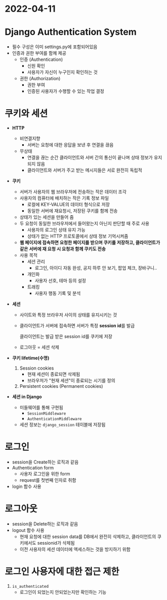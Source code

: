 # 2022-04-11

# Django Authentication System

- 필수 구성은 이미 settings.py에 포함되어있음
- 인증과 권한 부여를 함께 제공
  - 인증 (Authentication)
    - 신원 확인
    - 사용자가 자신이 누구인지 확인하는 것
  - 권한 (Authorization)
    - 권한 부여
    - 인증된 사용자가 수행할 수 있는 작업 결정

# 쿠키와 세션

- **HTTP**

  - 비연결지향
    - 서버는 요청에 대한 응답을 보낸 후 연결을 끊음
  - 무상태
    - 연결을 끊는 순간 클라이언트와 서버 간의 통신이 끝나며 상태 정보가 유지되지 않음
    - 클라이언트와 서버가 주고 받는 메시지들은 서로 완전히 독립적

- **쿠키**

  - 서버가 사용자의 웹 브라우저에 전송하는 작은 데이터 조각
  - 사용자의 컴퓨터에 배치하는 작은 기록 정보 파일
    - 로컬에 KEY-VALUE의 데이터 형식으로 저장
    - 동일한 서버에 재요청시, 저장된 쿠키를 함께 전송
  - 상태가 있는 세션을 만들어 줌
  - 두 요청이 동일한 브라우저에서 들어왔는지 아닌지 판단할 때 주로 사용
    - 사용자의 로그인 상태 유지 가능
    - 상태가 없는 HTTP 프로토콜에서 상태 정보 기억시켜줌
  - **웹 페이지에 접속하면 요청한 페이지를 받으며 쿠키를 저장하고, 클라이언트가 같은 서버에 재 요청 시 요청과 함께 쿠키도 전송**
  - 사용 목적
    - 세션 관리
      - 로그인, 아이디 자동 완성, 공지 하루 안 보기, 팝업 체크, 장바구니..
    - 개인화
      - 사용자 선호, 테마 등의 설정
    - 트래킹
      - 사용자 행동 기록 및 분석

- **세션**

  - 사이트와 특정 브라우저 사이의 상태를 유지시키는 것

  - 클라이언트가 서버에 접속하면 서버가 특정 **session id**를 발급

    클라이언트는 발급 받은 session id를 쿠키에 저장

  - 로그아웃 = 세션 삭제

- **쿠키 lifetime(수명)**

  1. Session cookies
     - 현재 세션이 종료되면 삭제됨
     - 브라우저가 "현재 세션"이 종료되는 시기를 정의
  2. Persistent cookies (Permanent cookies)

- **세션 in Django**

  - 미들웨어를 통해 구현됨
    - `SessionMiddleware`
    - `AuthenticationMiddleware`
  - 세션 정보는 `django_session` 테이블에 저장됨

# 로그인

- session을 Create하는 로직과 같음
- Authentication form
  - 사용자 로그인을 위한 form
  - request를 첫번째 인자로 취함
- login 함수 사용

# 로그아웃

- session을 Delete하는 로직과 같음
- logout 함수 사용
  - 현재 요청에 대한 session data를 DB에서 완전히 삭제하고, 클라이언트의 쿠키에서도 sessionid가 삭제됨
  - 이전 사용자의 세션 데이터에 엑세스하는 것을 방지하기 위함

# 로그인 사용자에 대한 접근 제한

1. `is_authenticated`
   - 로그인이 되었는지 안되었는지만 확인하는 기능